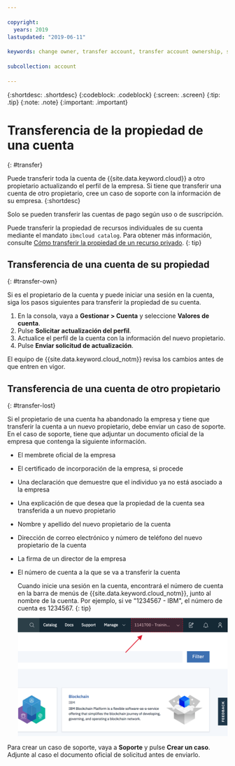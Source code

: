 ```yaml
---

copyright:
  years: 2019
lastupdated: "2019-06-11"

keywords: change owner, transfer account, transfer account ownership, switch owner

subcollection: account

---
```


{:shortdesc: .shortdesc}
{:codeblock: .codeblock}
{:screen: .screen}
{:tip: .tip}
{:note: .note}
{:important: .important}

# Transferencia de la propiedad de una cuenta
{: #transfer}

Puede transferir toda la cuenta de {{site.data.keyword.cloud}} a otro propietario actualizando el perfil de la empresa. Si tiene que transferir una cuenta de otro propietario, cree un caso de soporte con la información de su empresa.
{:shortdesc}

Solo se pueden transferir las cuentas de pago según uso o de suscripción.

Puede transferir la propiedad de recursos individuales de su cuenta mediante el mandato `ibmcloud catalog`. Para obtener más información, consulte [Cómo transferir la propiedad de un recurso privado](/docs/account?topic=account-include#owners).
{: tip}

## Transferencia de una cuenta de su propiedad
{: #transfer-own}

Si es el propietario de la cuenta y puede iniciar una sesión en la cuenta, siga los pasos siguientes para transferir la propiedad de su cuenta.

1. En la consola, vaya a **Gestionar > Cuenta** y seleccione **Valores de cuenta**.
1. Pulse **Solicitar actualización del perfil**.
1. Actualice el perfil de la cuenta con la información del nuevo propietario.
1. Pulse **Enviar solicitud de actualización**.

El equipo de {{site.data.keyword.cloud_notm}} revisa los cambios antes de que entren en vigor.

## Transferencia de una cuenta de otro propietario
{: #transfer-lost}

Si el propietario de una cuenta ha abandonado la empresa y tiene que transferir la cuenta a un nuevo propietario, debe enviar un caso de soporte. En el caso de soporte, tiene que adjuntar un documento oficial de la empresa que contenga la siguiente información.
- El membrete oficial de la empresa
- El certificado de incorporación de la empresa, si procede
- Una declaración que demuestre que el individuo ya no está asociado a la empresa
- Una explicación de que desea que la propiedad de la cuenta sea transferida a un nuevo propietario
- Nombre y apellido del nuevo propietario de la cuenta
- Dirección de correo electrónico y número de teléfono del nuevo propietario de la cuenta
- La firma de un director de la empresa
- El número de cuenta a la que se va a transferir la cuenta

   Cuando inicie una sesión en la cuenta, encontrará el número de cuenta en la barra de menús de {{site.data.keyword.cloud_notm}}, junto al nombre de la cuenta. Por ejemplo, si ve "1234567 - IBM", el número de cuenta es 1234567.
   {: tip}

   ![Una captura de pantalla del selector de cuentas en la barra de menús de la consola. El selector de cuentas muestra el nombre y el número de cuenta, y debe seleccionar la cuenta actual para ver una lista de las otras cuentas a las que puede acceder.](images/account-faq.svg "El selector de cuentas muestra el nombre y el número de la cuenta, y debe seleccionar la cuenta actual para ver una lista de las otras cuentas a las que puede acceder.")

Para crear un caso de soporte, vaya a **Soporte** y pulse **Crear un caso**. Adjunte al caso el documento oficial de solicitud antes de enviarlo.
